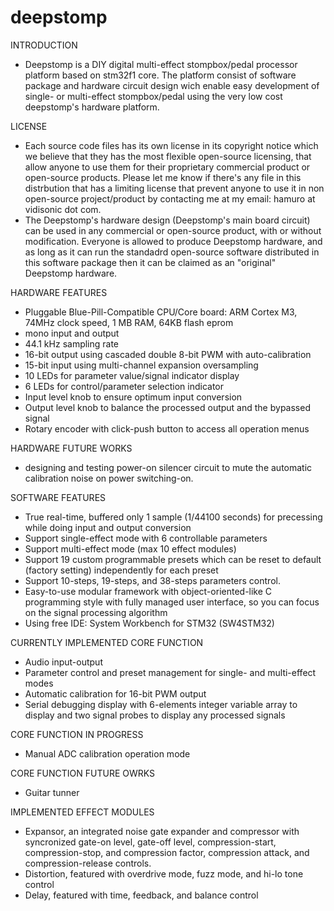 # deepstomp

INTRODUCTION
- Deepstomp is a DIY digital multi-effect stompbox/pedal processor platform
based on stm32f1 core. The platform consist of software package and hardware 
circuit design wich enable easy development of single- or multi-effect 
stompbox/pedal using the very low cost deepstomp's hardware platform.

LICENSE
- Each source code files has its own license in its copyright notice
	which we believe that they has the most flexible open-source licensing,
	that allow anyone to use them for their proprietary commercial product 
	or open-source products. Please let me know if there's any file in 
	this distrbution that has a limiting license that prevent anyone to use it
	in non open-source project/product by contacting me at my email:
	hamuro at vidisonic dot com.
- The Deepstomp's hardware design (Deepstomp's main board circuit) can be used
	in any commercial or open-source product, with or without modification.
	Everyone is allowed to produce Deepstomp hardware, and as long as it
	can run the standadrd open-source software distributed in this 
	software package then it can be claimed as an "original" Deepstomp hardware.

HARDWARE FEATURES
- Pluggable Blue-Pill-Compatible CPU/Core board: ARM Cortex M3,
74MHz clock speed, 1 MB RAM, 64KB flash eprom
- mono input and output
- 44.1 kHz sampling rate
- 16-bit output using cascaded double 8-bit PWM with auto-calibration 
- 15-bit input using multi-channel expansion oversampling
- 10 LEDs for parameter value/signal indicator display
- 6 LEDs for control/parameter selection indicator
- Input level knob to ensure optimum input conversion
- Output level knob to balance the processed output and the bypassed signal
- Rotary encoder with click-push button to access all operation menus

HARDWARE FUTURE WORKS
- designing and testing power-on silencer circuit to mute the 
	automatic calibration noise on power switching-on.

SOFTWARE FEATURES
- True real-time, buffered only 1 sample (1/44100 seconds) for precessing
	while doing input and output conversion
- Support single-effect mode with 6 controllable parameters
- Support multi-effect mode (max 10 effect modules)
- Support 19 custom programmable presets which can be reset to default 
	(factory setting) independently for each preset
- Support 10-steps, 19-steps, and 38-steps parameters control.
- Easy-to-use modular framework with object-oriented-like C programming style
	with fully managed user interface, so you can focus on the signal processing algorithm
- Using free IDE: System Workbench for STM32 (SW4STM32)

CURRENTLY IMPLEMENTED CORE FUNCTION
- Audio input-output
- Parameter control and preset management for single- and multi-effect modes
- Automatic calibration for 16-bit PWM output
- Serial debugging display with 6-elements integer variable array to display and 
	two signal probes to display any processed signals

CORE FUNCTION IN PROGRESS
- Manual ADC calibration operation mode

CORE FUNCTION FUTURE OWRKS
- Guitar tunner

IMPLEMENTED EFFECT MODULES
- Expansor, an integrated noise gate expander and compressor 
	with syncronized gate-on level, gate-off level, compression-start,
	compression-stop, and compression factor, compression attack,
	and compression-release controls.
- Distortion, featured with overdrive mode, fuzz mode, and hi-lo tone control
- Delay, featured with time, feedback, and balance control

